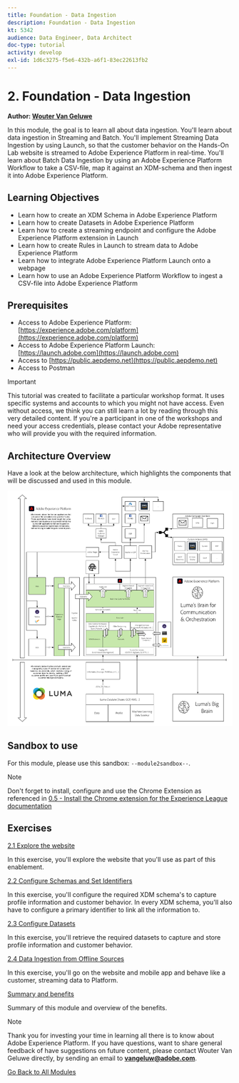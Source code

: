 ```yaml
---
title: Foundation - Data Ingestion
description: Foundation - Data Ingestion
kt: 5342
audience: Data Engineer, Data Architect
doc-type: tutorial
activity: develop
exl-id: 1d6c3275-f5e6-432b-a6f1-83ec22613fb2
---
```

# 2. Foundation - Data Ingestion

**Author: [Wouter Van Geluwe](https://www.linkedin.com/in/woutervangeluwe/)**

In this module, the goal is to learn all about data ingestion. You'll learn about data ingestion in Streaming and Batch. You'll implement Streaming Data Ingestion by using Launch, so that the customer behavior on the Hands-On Lab website is streamed to Adobe Experience Platform in real-time. You'll learn about Batch Data Ingestion by using an Adobe Experience Platform Workflow to take a CSV-file, map it against an XDM-schema and then ingest it into Adobe Experience Platform. 

## Learning Objectives

- Learn how to create an XDM Schema in Adobe Experience Platform
- Learn how to create Datasets in Adobe Experience Platform
- Learn how to create a streaming endpoint and configure the Adobe Experience Platform extension in Launch
- Learn how to create Rules in Launch to stream data to Adobe Experience Platform
- Learn how to integrate Adobe Experience Platform Launch onto a webpage
- Learn how to use an Adobe Experience Platform Workflow to ingest a CSV-file into Adobe Experience Platform

## Prerequisites

- Access to Adobe Experience Platform: [https://experience.adobe.com/platform](https://experience.adobe.com/platform)
- Access to Adobe Experience Platform Launch: [https://launch.adobe.com](https://launch.adobe.com)
- Access to [https://public.aepdemo.net](https://public.aepdemo.net)
- Access to Postman

>[!IMPORTANT]
>
>This tutorial was created to facilitate a particular workshop format. It uses specific systems and accounts to which you might not have access. Even without access, we think you can still learn a lot by reading through this very detailed content. If you're a participant in one of the workshops and need your access credentials, please contact your Adobe representative who will provide you with the required information.

## Architecture Overview

Have a look at the below architecture, which highlights the components that will be discussed and used in this module.

![Architecture Overview](../../assets/images/architecturem2.png)

## Sandbox to use

For this module, please use this sandbox: `--module2sandbox--`.

>[!NOTE]
>
>Don't forget to install, configure and use the Chrome Extension as referenced in [0.5 - Install the Chrome extension for the Experience League documentation](../module0/ex5.md)

## Exercises

[2.1 Explore the website](./ex1.md)

In this exercise, you'll explore the website that you'll use as part of this enablement.

[2.2 Configure Schemas and Set Identifiers](./ex2.md)

In this exercise, you'll configure the required XDM schema's to capture profile information and customer behavior. In every XDM schema, you'll also have to configure a primary identifier to link all the information to.

[2.3 Configure Datasets](./ex3.md)

In this exercise, you'll retrieve the required datasets to capture and store profile information and customer behavior.

[2.4 Data Ingestion from Offline Sources](./ex4.md)

In this exercise, you'll go on the website and mobile app and behave like a customer, streaming data to Platform.

[Summary and benefits](./summary.md)

Summary of this module and overview of the benefits.

>[!NOTE]
>
>Thank you for investing your time in learning all there is to know about Adobe Experience Platform. If you have questions, want to share general feedback of have suggestions on future content, please contact Wouter Van Geluwe directly, by sending an email to **vangeluw@adobe.com**.

[Go Back to All Modules](../../overview.md)
